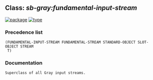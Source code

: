 ## Class: ***sb-gray:fundamental-input-stream***
[![package](https://img.shields.io/badge/Package-SB--GRAY-5f9ea0.svg?style=social&colorA=999999)](../) [![type](https://img.shields.io/badge/Type-Class-5f9ea0.svg?style=social&colorA=999999)](../#class) 
### Precedence list
```
(FUNDAMENTAL-INPUT-STREAM FUNDAMENTAL-STREAM STANDARD-OBJECT SLOT-OBJECT STREAM
 T)
```
### Documentation
```
Superclass of all Gray input streams.
```
